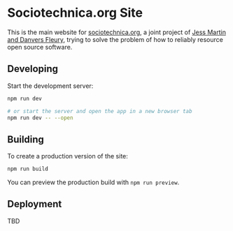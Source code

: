 # Sociotechnica.org Site

This is the main website for [sociotechnica.org](https://sociotechnica.org), a joint project of [Jess Martin and Danvers Fleury](https://sociotechnica.org/about), trying to solve the problem of how to reliably resource open source software.

## Developing

Start the development server:

```bash
npm run dev

# or start the server and open the app in a new browser tab
npm run dev -- --open
```

## Building

To create a production version of the site:

```bash
npm run build
```

You can preview the production build with `npm run preview`.

## Deployment

TBD
